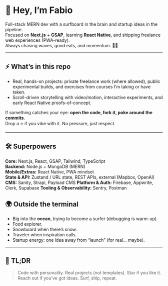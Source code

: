 # 👋 Hey, I’m Fabio

Full-stack MERN dev with a surfboard in the brain and startup ideas in the pipeline.  
Focused on **Next.js** + **GSAP**, learning **React Native**, and shipping freelance web experiences (PWA-ready).  
Always chasing waves, good eats, and momentum. 🚀🌊

---

## ⚡ What’s in this repo

- Real, hands-on projects: private freelance work (where allowed), public experimental builds, and exercises from courses I’m taking or have taken.  
- Scroll-driven storytelling with video/motion, interactive experiments, and early React Native proofs-of-concept.  

If something catches your eye: **open the code, fork it, poke around the commits**.  
Drop a ⭐ if you vibe with it. No pressure, just respect.

---

## 🛠️ Superpowers

**Core:** Next.js, React, GSAP, Tailwind, TypeScript  
**Backend:** Node.js + MongoDB (MERN)  
**Mobile/Extras:** React Native, PWA mindset  
**State & API:** Zustand / URL state, REST APIs, external (Mapbox, OpenAI)  
**CMS:** Sanity, Strapi, Payload CMS 
**Platform & Auth:** Firebase, Appwrite, Clerk, Supabase
**Tooling & Observability:** Sentry, Postman

## 🌍 Outside the terminal

- Big into the **ocean**, trying to become a surfer (debugging is warm-up).  
- Food explorer.  
- Snowboard when there’s snow.  
- Traveler when inspiration calls.  
- Startup energy: one idea away from “launch” (for real… maybe).

---

## 👀 TL;DR

> Code with personality. Real projects (not templates).
> Star if you like it. Reach out if you’ve got ideas.
> Surf, ship, repeat.
